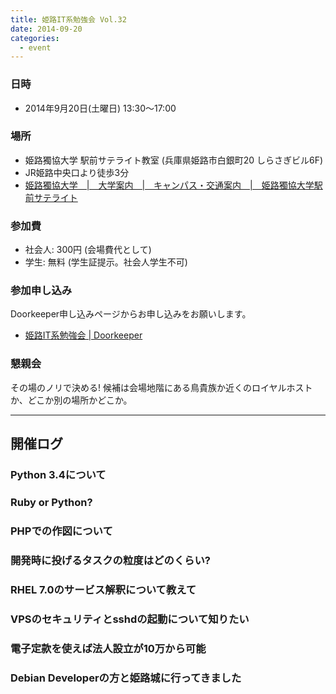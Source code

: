 ```yaml
---
title: 姫路IT系勉強会 Vol.32
date: 2014-09-20
categories:
  - event
---
```


### 日時

-   2014年9月20日(土曜日) 13:30～17:00

### 場所

-   姫路獨協大学 駅前サテライト教室 (兵庫県姫路市白銀町20 しらさぎビル6F)
-   JR姫路中央口より徒歩3分
-   [姫路獨協大学　|　大学案内　|　キャンパス・交通案内　|　姫路獨協大学駅前サテライト](http://www.himeji-du.ac.jp/access/satellite/)

### 参加費

-   社会人: 300円 (会場費代として)
-   学生: 無料 (学生証提示。社会人学生不可)

### 参加申し込み

Doorkeeper申し込みページからお申し込みをお願いします。

-   [姫路IT系勉強会 | Doorkeeper](http://histudy.doorkeeper.jp/)

### 懇親会

その場のノリで決める!
候補は会場地階にある鳥貴族か近くのロイヤルホストか、どこか別の場所かどこか。

------------------------------------------------------------------------

開催ログ
--------

### Python 3.4について

### Ruby or Python?

### PHPでの作図について

### 開発時に投げるタスクの粒度はどのくらい?

### RHEL 7.0のサービス解釈について教えて

### VPSのセキュリティとsshdの起動について知りたい

### 電子定款を使えば法人設立が10万から可能

### Debian Developerの方と姫路城に行ってきました
